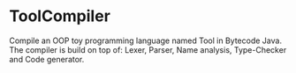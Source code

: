 # ToolCompiler
Compile an OOP toy programming language named Tool in Bytecode Java. The compiler is build on top of: Lexer, Parser, Name analysis, Type-Checker and Code generator.
